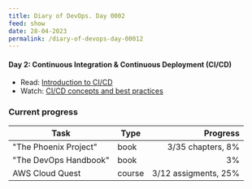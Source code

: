 ```yaml
---
title: Diary of DevOps. Day 0002
feed: show
date: 28-04-2023
permalink: /diary-of-devops-day-00012
---
```


#### **Day 2: Continuous Integration & Continuous Deployment (CI/CD)**
- Read: [Introduction to CI/CD](https://www.atlassian.com/continuous-delivery/principles)
- Watch: [CI/CD concepts and best practices](https://www.youtube.com/watch?v=xSv_m3KhUO8)

### Current progress

Task | Type | Progress
--- | --- | ---:
"The Phoenix Project" | book | 3/35 chapters, 8%
"The DevOps Handbook" | book | 3%
AWS Cloud Quest | course | 3/12 assigments, 25%



